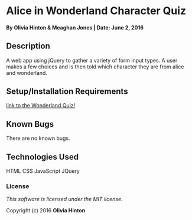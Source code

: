 # Alice in Wonderland Character Quiz

#### By Olivia Hinton & Meaghan Jones | Date: June 2, 2016

## Description
A web app using jQuery to gather a variety of form input types. A user makes a few choices and is then told which character they are from alice and wonderland.

## Setup/Installation Requirements

[link to the Wonderland Quiz!](https://rawgit.com/meaghanjones/wonderland-quiz/master/index.html)


## Known Bugs

There are no known bugs.


## Technologies Used

HTML
CSS
JavaScript
JQuery

### License

*This software is licensed under the MIT license.*

Copyright (c) 2016 **Olivia Hinton**
